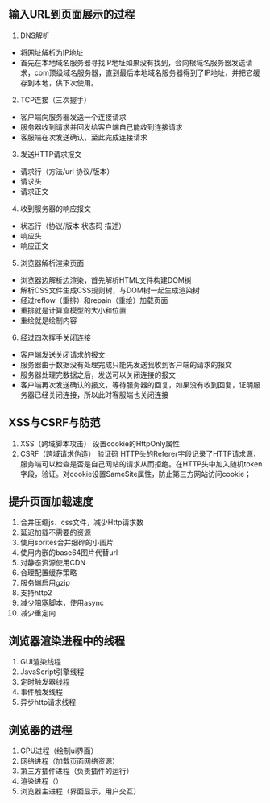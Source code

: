 ## 输入URL到页面展示的过程
1. DNS解析
- 将网址解析为IP地址
- 首先在本地域名服务器寻找IP地址如果没有找到，会向根域名服务器发送请求，com顶级域名服务器，直到最后本地域名服务器得到了IP地址，并把它缓存到本地，供下次使用。
2. TCP连接（三次握手）
- 客户端向服务器发送一个连接请求
- 服务器收到请求并回发给客户端自己能收到连接请求
- 客服端在次发送确认，至此完成连接请求
3. 发送HTTP请求报文
- 请求行（方法/url 协议/版本）
- 请求头
- 请求正文
4. 收到服务器的响应报文
- 状态行（协议/版本 状态码 描述）
- 响应头
- 响应正文
5. 浏览器解析渲染页面
- 浏览器边解析边渲染，首先解析HTML文件构建DOM树
- 解析CSS文件生成CSS规则树，与DOM树一起生成渲染树
- 经过reflow（重排）和repain（重绘）加载页面
- 重排就是计算盒模型的大小和位置
- 重绘就是绘制内容
6. 经过四次挥手关闭连接
- 客户端发送关闭请求的报文
- 服务器由于数据没有处理完成只能先发送我收到客户端的请求的报文
- 服务器处理完数据之后，发送可以关闭连接的报文
- 客户端再次发送确认的报文，等待服务器的回复，如果没有收到回复，证明服务器已经关闭连接，所以此时客服端也关闭连接
## XSS与CSRF与防范
1. XSS（跨域脚本攻击） 设置cookie的HttpOnly属性
2. CSRF（跨域请求伪造） 验证码  HTTP头的Referer字段记录了HTTP请求源，服务端可以检查是否是自己网站的请求从而拒绝。在HTTP头中加入随机token字段，验证。对cookie设置SameSite属性，防止第三方网站访问cookie；
## 提升页面加载速度
1. 合并压缩js、css文件，减少Http请求数
2. 延迟加载不需要的资源
3. 使用sprites合并细碎的小图片
4. 使用内嵌的base64图片代替url
5. 对静态资源使用CDN
6. 合理配置缓存策略
7. 服务端启用gzip
8. 支持http2
9. 减少阻塞脚本，使用async
10. 减少重定向
## 浏览器渲染进程中的线程
1. GUI渲染线程
2. JavaScript引擎线程
3. 定时触发器线程
4. 事件触发线程
5. 异步http请求线程

## 浏览器的进程
1. GPU进程（绘制ui界面）
2. 网络进程（加载页面网络资源）
3. 第三方插件进程（负责插件的运行）
4. 渲染进程（）
5. 浏览器主进程（界面显示，用户交互）
